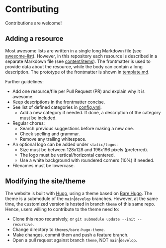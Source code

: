 # Contributing

Contributions are welcome!

## Adding a resource

Most awesome lists are written in a single long Markdown file (see [awesome-list](https://github.com/topics/awesome-list)). However, in this repository each resource is described in a separate Markdown file (see [content/items](../content/items)). The frontmatter is used to provide data about the resource, while the body can contain a long description. The prototype of the frontmatter is shown in [template.md](../template.md).

Further guidelines:

* Add one resource/file per Pull Request (PR) and explain why it is awesome.
* Keep descriptions in the frontmatter concise.
* See list of defined categories in [config.yml](../config.yml).
  * Add a new category if needed. If done, a description of the category must be included.
* Regular chores:
  * Search previous suggestions before making a new one.
  * Check spelling and grammar.
  * Remove any trailing whitespace.
* An optional logo can be added under `static/logos`:
  * Size must be between 128x128 and 196x196 pixels (preferred).
  * The logo must be vertical/horizontal centered.
  * Use a white background with roundered corners (10%) if needed.
* Filenames must be lowercase.

## Modifying the site/theme

The website is built with [Hugo](https://github.com/gohugoio/hugo), using a theme based on [Bare Hugo](https://github.com/orf/bare-hugo-theme). The theme is a submodule of the `main`|`develop` branches. However, at the same time, the customized version is hosted in branch `theme` of this same repo. Hence, users willing to contribute to the theme need to:

- Clone this repo recursively, or `git submodule update --init --recursive`.
- Change directory to `themes/bare-hugo-theme`.
- Make changes, commit them and push a feature branch.
- Open a pull request against branch `theme`, NOT `main`|`develop`.
